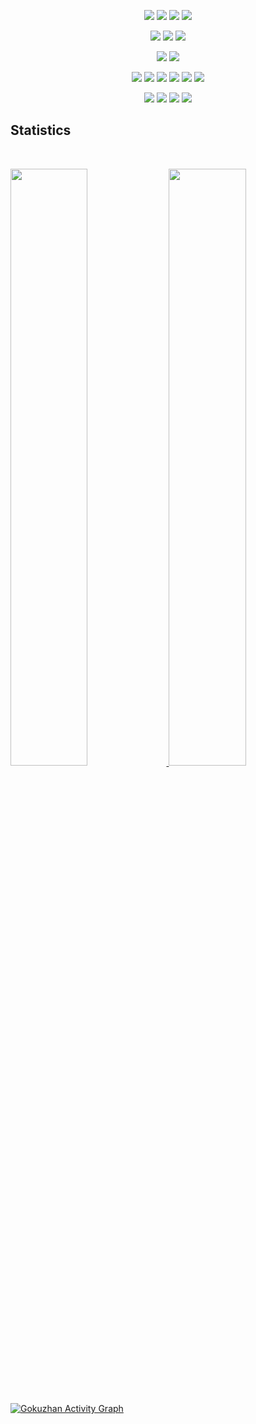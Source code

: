 
<p>
<div align="center">
  <img src="https://img.shields.io/badge/javascript-22272D?style=for-the-badge&logo=javascript&logoColor=F5DE1A&labelColor=22272D">
  <img src="https://img.shields.io/badge/typescript-22272D?style=for-the-badge&logo=typescript&logoColor=2F73BF&labelColor=22272D">
  <img src="https://img.shields.io/badge/dart-22272D?style=for-the-badge&logo=dart&logoColor=60C9F7&labelColor=22272D">
  <img src="https://img.shields.io/badge/php-22272D?style=for-the-badge&logo=php&logoColor=787CB4&labelColor=22272D">
</div>
</p>

<p>
<div align="center">
  <img src="https://img.shields.io/badge/mysql-22272D?style=for-the-badge&logo=mysql&logoColor=fcfcfc&labelColor=22272D">
  <img src="https://img.shields.io/badge/sqlite-22272D?style=for-the-badge&logo=sqlite&logoColor=fcfcfc&labelColor=22272D">
  <img src="https://img.shields.io/badge/firebase-22272D?style=for-the-badge&logo=firebase&logoColor=FFCB2B&labelColor=22272D">
</div>
</p>

<p>
<div align="center">
  <img src="https://img.shields.io/badge/visual%20studio%20code-22272D?style=for-the-badge&logo=visual-studio-code&logoColor=42A2E9&labelColor=22272D">
  <img src="https://img.shields.io/badge/Android%20Studio-22272D?style=for-the-badge&logo=android-studio&logoColor=84B64B&labelColor=22272D">
</div>
</p>

<p>
<div align="center">
  <img src="https://img.shields.io/badge/express%20js-fcfcfc?style=for-the-badge&logo=express&logoColor=fcfcfc&labelColor=22272D">
  <img src="https://img.shields.io/badge/nestjs-E0234D?style=for-the-badge&logo=nestjs&logoColor=E0234D&labelColor=22272D">
  <img src="https://img.shields.io/badge/flutter-60C9F7?style=for-the-badge&logo=flutter&logoColor=60C9F7&labelColor=22272D">
  <img src="https://img.shields.io/badge/react%20js-7DDFFF?style=for-the-badge&logo=react&logoColor=7DDFFF&labelColor=22272D">
  <img src="https://img.shields.io/badge/angular%20js-C3012F?style=for-the-badge&logo=angular&logoColor=C3012F&labelColor=22272D">
  <img src="https://img.shields.io/badge/codeigniter-EE4223?style=for-the-badge&logo=codeigniter&logoColor=EE4223&labelColor=22272D">
</div>
</p>

<p>
<div align="center">
  <img src="https://img.shields.io/badge/linux-fcfcfc?style=for-the-badge&logo=linux&logoColor=fcfcfc&labelColor=22272D">
  <img src="https://img.shields.io/badge/nginx-009639?style=for-the-badge&logo=nginx&logoColor=009639&labelColor=22272D">
  <img src="https://img.shields.io/badge/PM2-fcfcfc?style=for-the-badge&logo=PM2&logoColor=fcfcfc&labelColor=22272D">
  <img src="https://img.shields.io/badge/cockpit-3465A2?style=for-the-badge&logo=cockpit&logoColor=fcfcfc&labelColor=22272D">
</div>
</p>

## Statistics

<br/>
<p align="left">
  <a href="https://devlatte.in/">
  <img width="49.5%" src="https://github-readme-stats.vercel.app/api?username=gokuzhan&show_icons=true&hide_border=true&bg_color=22272D&text_color=FCFCFC&title_color=FCFCFC&icon_color=adbac7" />
    <img width="49.5%" src="https://github-readme-streak-stats.herokuapp.com?user=gokuzhan&theme=dark&hide_border=true&ring=FCFCFC&fire=FCFCFC&background=22272D&currStreakLabel=FCFCFC" />
  </a>
</p>
<br>

[![Gokuzhan Activity Graph](https://activity-graph.herokuapp.com/graph?username=gokuzhan&theme=github&bg_color=22272D&line=f1f1f1&point=adbac7&hide_border=true)](https://devlatte.in)
